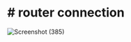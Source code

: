 # # router connection
![Screenshot (385)](https://user-images.githubusercontent.com/95010740/170197175-ed006aa6-a578-4e38-9547-1efdb2426316.png)
